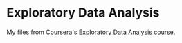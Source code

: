 # Exploratory Data Analysis

My files from [Coursera](https://www.coursera.org)'s [Exploratory Data Analysis course](https://www.coursera.org/learn/exploratory-data-analysis/home/welcome).